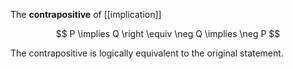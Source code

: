 The **contrapositive** of [[implication]] 


$$
P \implies Q \right \equiv \neg Q \implies \neg P
$$


The contrapositive is logically equivalent to the original statement.